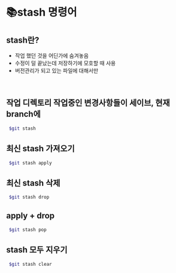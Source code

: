 # **📚stash 명령어**

## **stash란?**
- 작업 했던 것을 어딘가에 숨겨놓음
- 수정이 덜 끝났는데 저장하기에 모호할 때 사용
- 버전관리가 되고 있는 파일에 대해서만

<br />

## 작업 디렉토리 작업중인 변경사항들이 세이브, 현재 branch에
```bash
 $git stash 
``` 

## 최신 stash 가져오기
```bash
 $git stash apply 
``` 

## 최신 stash 삭제
```bash
 $git stash drop  
``` 

## apply + drop
```bash
 $git stash pop 
``` 

## stash 모두 지우기
```bash
 $git stash clear
``` 